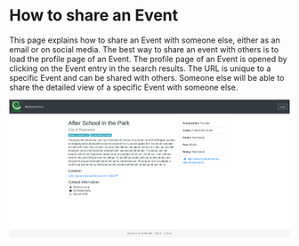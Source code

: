 How to share an Event
=====================

This page explains how to share an Event with someone else, either as an email or on social media.
The best way to share an event with others is to load the profile page of an Event.
The profile page of an Event is opened by clicking on the Event entry in the search results.
The URL is unique to a specific Event and can be shared with others.
Someone else will be able to share the detailed view of a specific Event with someone else.

![Screenshot of an example event profile page](../../_static/user/search/event-profile-page.png "Screenshot of an example event profile page")
